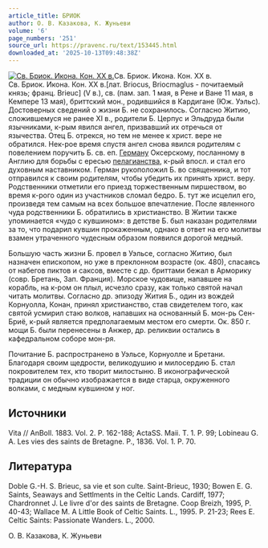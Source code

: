 ```yaml
---
article_title: БРИОК
author: О. В. Казакова, К. Жуньеви
volume: '6'
page_numbers: '251'
source_url: https://pravenc.ru/text/153445.html
downloaded_at: '2025-10-13T09:48:38Z'
---
```


[![Св. Бриок. Икона. Кон. ХХ в.](https://pravenc.ru/data/881/460/1234/i200.jpg "Кликните для увеличения картинки")](https://pravenc.ru/data/881/460/1234/i400.jpg)Св. Бриок. Икона. Кон. ХХ в.  
Св. Бриок. Икона. Кон. ХХ в.[лат. Briocus, Briocmaglus - почитаемый князь; франц. Brieuc] (V в.), св. (пам. зап. 1 мая, в Рене и Ване 11 мая, в Кемпере 13 мая), бриттский мон., родившийся в Кардигане (Юж. Уэльс). Достоверных сведений о жизни Б. не сохранилось. Согласно Житию, сложившемуся не ранее XI в., родители Б. Церпус и Эльдруда были язычниками, к-рым явился ангел, призвавший их отречься от язычества. Отец Б. отрекся, но тем не менее к христ. вере не обратился. Нек-рое время спустя ангел снова явился родителям с повелением поручить Б. св. еп. [Герману](https://pravenc.ru/text/Герману.html) Оксерскому, посланному в Англию для борьбы с ересью [пелагианства](https://pravenc.ru/text/пелагианство.html), к-рый впосл. и стал его духовным наставником. Герман рукоположил Б. во священника, и тот отправился к своим родителям, чтобы убедить их принять христ. веру. Родственники отметили его приезд торжественным пиршеством, во время к-рого один из участников сломал бедро. Б. тут же исцелил его, произведя тем самым на всех большое впечатление. После явленного чуда родственники Б. обратились в христианство. В Житии также упоминается «чудо с кувшином»: в детстве Б. был наказан родителями за то, что подарил кувшин прокаженным, однако в ответ на его молитвы взамен утраченного чудесным образом появился дорогой медный.

Большую часть жизни Б. провел в Уэльсе, согласно Житию, был назначен епископом, но уже в преклонном возрасте (ок. 480), спасаясь от набегов пиктов и саксов, вместе с др. бриттами бежал в Арморику (совр. Бретань, Зап. Франция). Морское чудовище, напавшее на корабль, на к-ром он плыл, исчезло сразу, как только святой начал читать молитвы. Согласно др. эпизоду Жития Б., один из вождей Корнуолла, Конан, принял христианство, став свидетелем того, как святой усмирил стаю волков, напавших на основанный Б. мон-рь Сен-Бриё, к-рый является предполагаемым местом его смерти. Ок. 850 г. мощи Б. были перенесены в Анжер, др. реликвии остались в кафедральном соборе мон-ря.

Почитание Б. распространено в Уэльсе, Корнуолле и Бретани. Благодаря своим щедрости, великодушию и милосердию Б. стал покровителем тех, кто творит милостыню. В иконографической традиции он обычно изображается в виде старца, окруженного волками, с медным кувшином у ног.

## Источники

Vita // AnBoll. 1883. Vol. 2. P. 162-188; ActaSS. Maii. T. 1. P. 99; Lobineau G. A. Les vies des saints de Bretagne. P., 1836. Vol. 1. P. 70.

## Литература

Doble G.-H. S. Brieuc, sa vie et son culte. Saint-Brieuc, 1930; Bowen E. G. Saints, Seaways and Settlments in the Celtic Lands. Cardiff, 1977; Chardronnet J. Le livre d'or des saints de Bretagne. Coop Breizh, 1995, P. 40-43; Wallace M. A Little Book of Celtic Saints. L., 1995. P. 21-23; Rees E. Celtic Saints: Passionate Wanders. L., 2000.

О. В. Казакова, К. Жуньеви
